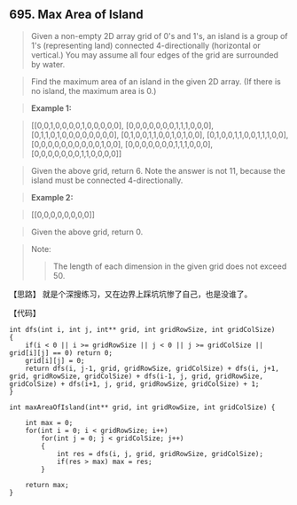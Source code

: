 ## 695. Max Area of Island

> Given a non-empty 2D array grid of 0's and 1's, an island is a group of 1's (representing land) connected 4-directionally (horizontal or vertical.) You may assume all four edges of the grid are surrounded by water.

>Find the maximum area of an island in the given 2D array. (If there is no island, the maximum area is 0.)

>**Example 1:**

>[[0,0,1,0,0,0,0,1,0,0,0,0,0],
>[0,0,0,0,0,0,0,1,1,1,0,0,0],
>[0,1,1,0,1,0,0,0,0,0,0,0,0],
>[0,1,0,0,1,1,0,0,1,0,1,0,0],
>[0,1,0,0,1,1,0,0,1,1,1,0,0],
>[0,0,0,0,0,0,0,0,0,0,1,0,0],
>[0,0,0,0,0,0,0,1,1,1,0,0,0],
>[0,0,0,0,0,0,0,1,1,0,0,0,0]]

>Given the above grid, return 6. Note the answer is not 11, because the island must be connected 4-directionally.

>**Example 2:**

>[[0,0,0,0,0,0,0,0]]

>Given the above grid, return 0.

>Note: 
>   >The length of each dimension in the given grid does not exceed 50. 

【思路】
就是个深搜练习，又在边界上踩坑坑惨了自己，也是没谁了。

【代码】
```
int dfs(int i, int j, int** grid, int gridRowSize, int gridColSize)
{
	if(i < 0 || i >= gridRowSize || j < 0 || j >= gridColSize || grid[i][j] == 0) return 0;
	grid[i][j] = 0;
	return dfs(i, j-1, grid, gridRowSize, gridColSize) + dfs(i, j+1, grid, gridRowSize, gridColSize) + dfs(i-1, j, grid, gridRowSize, gridColSize) + dfs(i+1, j, grid, gridRowSize, gridColSize) + 1;
}

int maxAreaOfIsland(int** grid, int gridRowSize, int gridColSize) {
    
    int max = 0;
	for(int i = 0; i < gridRowSize; i++)
    	for(int j = 0; j < gridColSize; j++)
    	{
    		int res = dfs(i, j, grid, gridRowSize, gridColSize);
    		if(res > max) max = res;
		}
    
    return max;
}
```